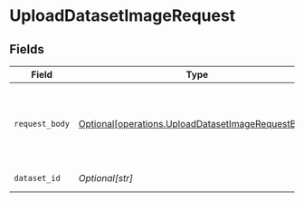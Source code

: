 # UploadDatasetImageRequest


## Fields

| Field                                                                                                              | Type                                                                                                               | Required                                                                                                           | Description                                                                                                        |
| ------------------------------------------------------------------------------------------------------------------ | ------------------------------------------------------------------------------------------------------------------ | ------------------------------------------------------------------------------------------------------------------ | ------------------------------------------------------------------------------------------------------------------ |
| `request_body`                                                                                                     | [Optional[operations.UploadDatasetImageRequestBody]](undefined/models/operations/uploaddatasetimagerequestbody.md) | :heavy_check_mark:                                                                                                 | Query parameters provided in the request body as a JSON object                                                     |
| `dataset_id`                                                                                                       | *Optional[str]*                                                                                                    | :heavy_check_mark:                                                                                                 | _"datasetId" is required                                                                                           |